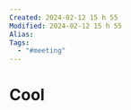 ```yaml
---
Created: 2024-02-12 15 h 55
Modified: 2024-02-12 15 h 55
Alias:
Tags:
  - "#meeting"
---
```


# Cool